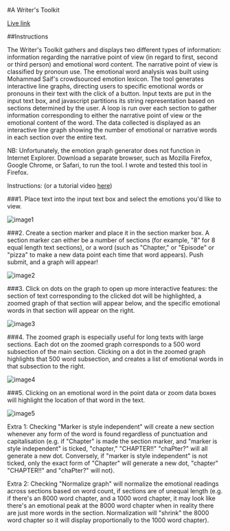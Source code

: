 #A Writer's Toolkit

[Live link](https://f80049f240420958b0605fc12df6bd3e91812d8d.googledrive.com/host/0B4wcXGjHG_YNMnQ0OEVrNWVJUGs/The%20Writer's%20Toolkit.html)

##Instructions

The Writer's Toolkit gathers and displays two different types of information: information regarding the narrative point of view (in regard to first, second or third person) and emotional word content. The narrative point of view is classified by pronoun use. The emotional word analysis was built using Mohammad Saif's crowdsourced emotion lexicon. The tool generates interactive line graphs, directing users to specific emotional words or pronouns in their text with the click of a button. Input texts are put in the input text box, and javascript partitions its string representation based on sections determined by the user. A loop is run over each section to gather information corresponding to either the narrative point of view or the emotional content of the word. The data collected is displayed as an interactive line graph showing the number of emotional or narrative words in each section over the entire text.

NB: Unfortunately, the emotion graph generator does not function in Internet Explorer. Download a separate browser, such as Mozilla Firefox, Google Chrome, or Safari, to run the tool. I wrote and tested this tool in Firefox.

Instructions: (or a tutorial video [here](https://www.youtube.com/watch?v=u-LbqwvFMlA&feature=youtu.be))

###1. Place text into the input text box and select the emotions you'd like to view.

![image1](http://angrobertsh.github.io/assets/images/toolkit12.jpg)

###2. Create a section marker and place it in the section marker box. A section marker can either be a number of sections (for example, "8" for 8 equal length text sections), or a word (such as "Chapter," or "Episode" or "pizza" to make a new data point each time that word appears). Push submit, and a graph will appear!

![image2](http://angrobertsh.github.io/assets/images/toolkit2.jpg)

###3. Click on dots on the graph to open up more interactive features: the section of text corresponding to the clicked dot will be highlighted, a zoomed graph of that section will appear below, and the specific emotional words in that section will appear on the right.

![image3](http://angrobertsh.github.io/assets/images/toolkit3.jpg)

###4. The zoomed graph is especially useful for long texts with large sections. Each dot on the zoomed graph corresponds to a 500 word subsection of the main section. Clicking on a dot in the zoomed graph highlights that 500 word subsection, and creates a list of emotional words in that subsection to the right.

![image4](http://angrobertsh.github.io/assets/images/toolkit4.jpg)

###5. Clicking on an emotional word in the point data or zoom data boxes will highlight the location of that word in the text.

![image5](http://angrobertsh.github.io/assets/images/toolkit5.jpg)

Extra 1: Checking "Marker is style independent" will create a new section whenever any form of the word is found regardless of punctuation and capitalisation (e.g. if "Chapter" is made the section marker, and "marker is style independent" is ticked, "chapter," "CHAPTER!!" "chaPter?" will all generate a new dot. Conversely, if "marker is style independent" is not ticked, only the exact form of "Chapter" will generate a new dot, "chapter" "CHAPTER!!" and "chaPter?" will not).


Extra 2: Checking "Normalize graph" will normalize the emotional readings across sections based on word count, if sections are of unequal length (e.g. if there's an 8000 word chapter, and a 1000 word chapter, it may look like there's an emotional peak at the 8000 word chapter when in reality there are just more words in the section. Normalization will "shrink" the 8000 word chapter so it will display proportionally to the 1000 word chapter).
